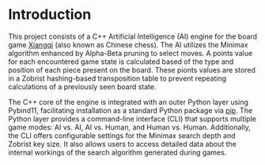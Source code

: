 
# Introduction

This project consists of a C++ Artificial Intelligence (AI) engine for the board game [Xiangqi](https://en.wikipedia.org/wiki/Xiangqi) (also known as Chinese chess). The AI utilizes the Minimax algorithm enhanced by Alpha-Beta pruning to select moves. A points value for each encountered game state is calculated based of the type and position of each piece present on the board. These pionts values are stored in a Zobrist hashing-based transposition table to prevent repeating calculations of a previously seen board state.

The C++ core of the engine is integrated with an outer Python layer using Pybind11, facilitating installation as a standard Python package via [pip](https://pip.pypa.io/en/stable/). The Python layer provides a command-line interface (CLI) that supports multiple game modes: AI vs. AI, AI vs. Human, and Human vs. Human. Additionally, the CLI offers configurable settings for the Minimax search depth and Zobrist key size. It also allows users to access detailed data about the internal workings of the search algorithm generated during games.


